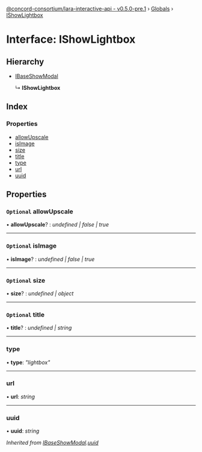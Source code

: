 [@concord-consortium/lara-interactive-api - v0.5.0-pre.1](../README.md) › [Globals](../globals.md) › [IShowLightbox](ishowlightbox.md)

# Interface: IShowLightbox

## Hierarchy

* [IBaseShowModal](ibaseshowmodal.md)

  ↳ **IShowLightbox**

## Index

### Properties

* [allowUpscale](ishowlightbox.md#optional-allowupscale)
* [isImage](ishowlightbox.md#optional-isimage)
* [size](ishowlightbox.md#optional-size)
* [title](ishowlightbox.md#optional-title)
* [type](ishowlightbox.md#type)
* [url](ishowlightbox.md#url)
* [uuid](ishowlightbox.md#uuid)

## Properties

### `Optional` allowUpscale

• **allowUpscale**? : *undefined | false | true*

___

### `Optional` isImage

• **isImage**? : *undefined | false | true*

___

### `Optional` size

• **size**? : *undefined | object*

___

### `Optional` title

• **title**? : *undefined | string*

___

###  type

• **type**: *"lightbox"*

___

###  url

• **url**: *string*

___

###  uuid

• **uuid**: *string*

*Inherited from [IBaseShowModal](ibaseshowmodal.md).[uuid](ibaseshowmodal.md#uuid)*
